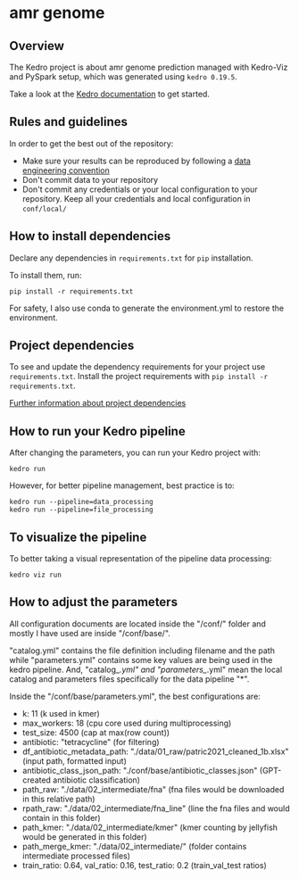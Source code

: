 # amr genome

## Overview

The Kedro project is about amr genome prediction managed with Kedro-Viz and PySpark setup, which was generated using `kedro 0.19.5`.

Take a look at the [Kedro documentation](https://docs.kedro.org) to get started.

## Rules and guidelines

In order to get the best out of the repository:

* Make sure your results can be reproduced by following a [data engineering convention](https://docs.kedro.org/en/stable/faq/faq.html#what-is-data-engineering-convention)
* Don't commit data to your repository
* Don't commit any credentials or your local configuration to your repository. Keep all your credentials and local configuration in `conf/local/`

## How to install dependencies

Declare any dependencies in `requirements.txt` for `pip` installation.

To install them, run:

```
pip install -r requirements.txt
```

For safety, I also use conda to generate the environment.yml to restore the environment.

## Project dependencies

To see and update the dependency requirements for your project use `requirements.txt`. Install the project requirements with `pip install -r requirements.txt`.

[Further information about project dependencies](https://docs.kedro.org/en/stable/kedro_project_setup/dependencies.html#project-specific-dependencies)

## How to run your Kedro pipeline

After changing the parameters, you can run your Kedro project with:

```
kedro run
```

However, for better pipeline management, best practice is to:
```
kedro run --pipeline=data_processing
kedro run --pipeline=file_processing
```
## To visualize the pipeline

To better taking a visual representation of the pipeline data processing:
```
kedro viz run
```

## How to adjust the parameters

All configuration documents are located inside the "/conf/" folder and mostly I have used are inside "/conf/base/".

"catalog.yml" contains the file definition including filename and the path while "parameters.yml" contains some key values are being used in the kedro pipeline. And, "catalog_*.yml" and "parameters_*.yml" mean the local catalog and parameters files specifically for the data pipeline "*".

Inside the "/conf/base/parameters.yml", the best configurations are:
* k: 11 (k used in kmer) 
* max_workers: 18 (cpu core used during multiprocessing)
* test_size: 4500 (cap at max(row count))
* antibiotic: "tetracycline" (for filtering)
* df_antibiotic_metadata_path: "./data/01_raw/patric2021_cleaned_1b.xlsx" (input path, formatted input)
* antibiotic_class_json_path: "./conf/base/antibiotic_classes.json" (GPT-created antibiotic classification)
* path_raw: "./data/02_intermediate/fna" (fna files would be downloaded in this relative path)
* rpath_raw: "./data/02_intermediate/fna_line" (line the fna files and would contain in this folder)
* path_kmer: "./data/02_intermediate/kmer" (kmer counting by jellyfish would be generated in this folder)
* path_merge_kmer: "./data/02_intermediate/" (folder contains intermediate processed files)
* train_ratio: 0.64, val_ratio: 0.16, test_ratio: 0.2 (train_val_test ratios)
